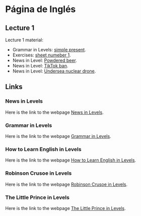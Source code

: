 # Página de Inglés

## Lecture 1

Lecture 1 material:
* Grammar in Levels: <a href="https://donboscochacas.github.io/english/lecture1/grammar_in_levels.pdf" class="image fit"><img src="images/marr_pic.jpg" alt="">simple present</a>.
* Exercises: <a href="https://donboscochacas.github.io/english/lecture1/1.exercises.pdf" class="image fit"><img src="images/marr_pic.jpg" alt="">sheet numeber 1</a>.
* News in Level: <a href="https://donboscochacas.github.io/english/lecture1/1.powdered_beer.pdf" class="image fit"><img src="images/marr_pic.jpg" alt="">Powdered beer</a>.
* News in Level: <a href="https://donboscochacas.github.io/english/lecture1/2.tiktok_ban.pdf" class="image fit"><img src="images/marr_pic.jpg" alt="">TikTok ban</a>.
* News in Level: <a href="https://donboscochacas.github.io/english/lecture1/3.undersea_nuclear_drone.pdf" class="image fit"><img src="images/marr_pic.jpg" alt="">Undersea nuclear drone</a>.

## Links

### News in Levels

Here is the link to the webpage [News in Levels](https://www.newsinlevels.com/).

### Grammar in Levels

Here is the link to the webpage [Grammar in Levels](https://www.grammarinlevels.com/).

### How to Learn English in Levels

Here is the link to the webpage [How to Learn English in Levels](https://www.howtolearnenglishinlevels.com/).

### Robinson Crusoe in Levels

Here is the link to the webpage [Robinson Crusoe in Levels](https://www.robinsoncrusoeinlevels.com/).

### The Little Prince in Levels

Here is the link to the webpage [The Little Prince in Levels](https://www.thelittleprinceinlevels.com/).